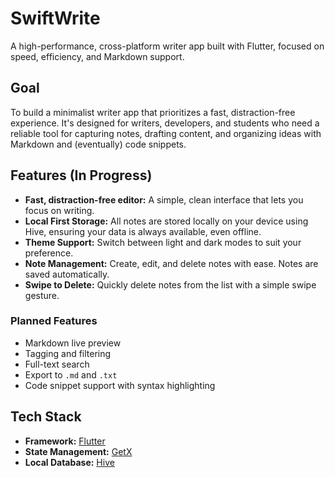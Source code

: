 # SwiftWrite

A high-performance, cross-platform writer app built with Flutter, focused on speed, efficiency, and Markdown support.

## Goal

To build a minimalist writer app that prioritizes a fast, distraction-free experience. It's designed for writers, developers, and students who need a reliable tool for capturing notes, drafting content, and organizing ideas with Markdown and (eventually) code snippets.

## Features (In Progress)

- **Fast, distraction-free editor:** A simple, clean interface that lets you focus on writing.
- **Local First Storage:** All notes are stored locally on your device using Hive, ensuring your data is always available, even offline.
- **Theme Support:** Switch between light and dark modes to suit your preference.
- **Note Management:** Create, edit, and delete notes with ease. Notes are saved automatically.
- **Swipe to Delete:** Quickly delete notes from the list with a simple swipe gesture.

### Planned Features

- Markdown live preview
- Tagging and filtering
- Full-text search
- Export to `.md` and `.txt`
- Code snippet support with syntax highlighting

## Tech Stack

- **Framework:** [Flutter](https://flutter.dev/)
- **State Management:** [GetX](https://pub.dev/packages/get)
- **Local Database:** [Hive](https://pub.dev/packages/hive)
